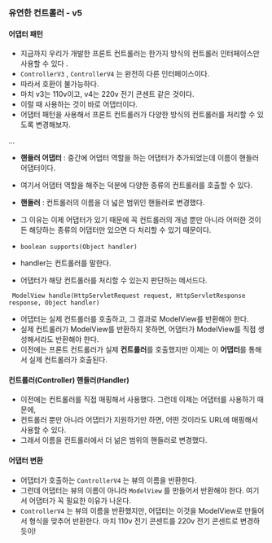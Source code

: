 ### 유연한 컨트롤러 - v5
#### 어댑터 패턴
* 지금까지 우리가 개발한 프론트 컨트롤러는 한가지 방식의 컨트롤러 인터페이스만 사용할 수 있다 .
* `ControllerV3` , `ControllerV4` 는 완전히 다른 인터페이스이다. 
* 따라서 호환이 불가능하다.
* 마치 v3는 110v이고, v4는 220v 전기 콘센트 같은 것이다. 
* 이럴 때 사용하는 것이 바로 어댑터이다.
* 어댑터 패턴을 사용해서 프론트 컨트롤러가 다양한 방식의 컨트롤러를 처리할 수 있도록 변경해보자.

...

* **핸들러 어댑터** : 중간에 어댑터 역할을 하는 어댑터가 추가되었는데 이름이 핸들러 어댑터이다. 
* 여기서 어댑터 역할을 해주는 덕분에 다양한 종류의 컨트롤러를 호출할 수 있다.

* **핸들러** : 컨트롤러의 이름을 더 넓은 범위인 핸들러로 변경했다. 
* 그 이유는 이제 어댑터가 있기 때문에 꼭 컨트롤러의 개념 뿐만 아니라 어떠한 것이든 해당하는 종류의 어댑터만 있으면 다 처리할 수 있기 때문이다. 

 
* `boolean supports(Object handler)`
* handler는 컨트롤러를 말한다.
* 어댑터가 해당 컨트롤러를 처리할 수 있는지 판단하는 메서드다.

` ModelView handle(HttpServletRequest request, HttpServletResponse response, Object handler)`
* 어댑터는 실제 컨트롤러를 호출하고, 그 결과로 ModelView를 반환해야 한다.
* 실제 컨트롤러가 ModelView를 반환하지 못하면, 어댑터가 ModelView를 직접 생성해서라도 반환해야 한다.
* 이전에는 프론트 컨트롤러가 실제 **컨트롤러**를 호출했지만 이제는 이 **어댑터**를 통해서 실제 컨트롤러가 호출된다.

#### 컨트롤러(Controller) 핸들러(Handler)
* 이전에는 컨트롤러를 직접 매핑해서 사용했다. 그런데 이제는 어댑터를 사용하기 때문에, 
* 컨트롤러 뿐만 아니라 어댑터가 지원하기만 하면, 어떤 것이라도 URL에 매핑해서 사용할 수 있다. 
* 그래서 이름을 컨트롤러에서 더 넒은 범위의 핸들러로 변경했다.

#### 어댑터 변환
* 어댑터가 호출하는 `ControllerV4` 는 뷰의 이름을 반환한다. 
* 그런데 어댑터는 뷰의 이름이 아니라 `ModelView` 를 만들어서 반환해야 한다. 여기서 어댑터가 꼭 필요한 이유가 나온다.
* `ControllerV4` 는 뷰의 이름을 반환했지만, 어댑터는 이것을 ModelView로 만들어서 형식을 맞추어 반환한다. 
마치 110v 전기 콘센트를 220v 전기 콘센트로 변경하듯이!